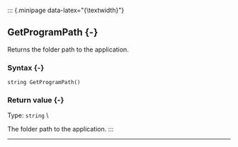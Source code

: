 ::: {.minipage data-latex="{\textwidth}"}
## GetProgramPath {-}

Returns the folder path to the application.

### Syntax {-}

```{sql}
string GetProgramPath() 
```

### Return value {-}

Type: `string` \

The folder path to the application.
:::

***

